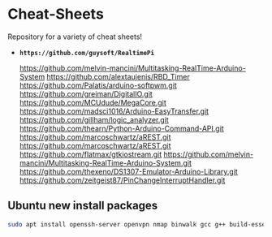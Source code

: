 # Cheat-Sheets
Repository for a variety of cheat sheets!


* **`https://github.com/guysoft/RealtimePi`**

   https://github.com/melvin-mancini/Multitasking-RealTime-Arduino-System
   https://github.com/alextaujenis/RBD_Timer
   https://github.com/Palatis/arduino-softpwm.git
   https://github.com/greiman/DigitalIO.git
   https://github.com/MCUdude/MegaCore.git
   https://github.com/madsci1016/Arduino-EasyTransfer.git
   https://github.com/gillham/logic_analyzer.git
   https://github.com/thearn/Python-Arduino-Command-API.git
   https://github.com/marcoschwartz/aREST.git
   https://github.com/marcoschwartz/aREST.git
   https://github.com/flatmax/gtkiostream.git
   https://github.com/melvin-mancini/Multitasking-RealTime-Arduino-System.git
   https://github.com/thexeno/DS1307-Emulator-Arduino-Library.git
   https://github.com/zeitgeist87/PinChangeInterruptHandler.git

## Ubuntu new install packages
```bash
sudo apt install openssh-server openvpn nmap binwalk gcc g++ build-essential net-tools cifs-utils make cmake python python3 python3-pip glances htop vim zsh gdb curl net-tools tmux byobu
```
